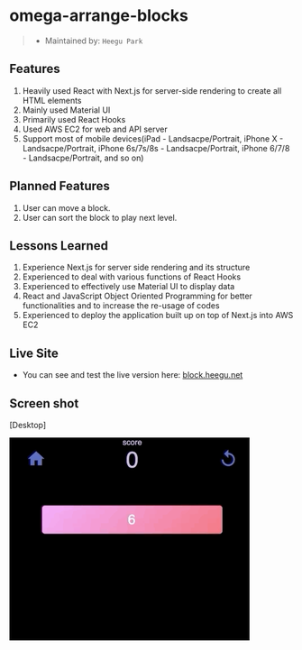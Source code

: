 # omega-arrange-blocks

> - Maintained by: `Heegu Park`

## Features
1. Heavily used React with Next.js for server-side rendering to create all HTML elements
2. Mainly used Material UI
3. Primarily used React Hooks
4. Used AWS EC2 for web and API server
5. Support most of mobile devices(iPad - Landsacpe/Portrait, iPhone X - Landsacpe/Portrait, iPhone 6s/7s/8s - Landsacpe/Portrait, iPhone 6/7/8 - Landsacpe/Portrait, and so on)

## Planned Features
1. User can move a block.
2. User can sort the block to play next level.

## Lessons Learned
1. Experience Next.js for server side rendering and its structure
2. Experienced to deal with various functions of React Hooks
3. Experienced to effectively use Material UI to display data
4. React and JavaScript Object Oriented Programming for better functionalities and to increase the re-usage of codes
6. Experienced to deploy the application built up on top of Next.js into AWS EC2

## Live Site
* You can see and test the live version here: <a href="https://block.heegu.net" target="blank">block.heegu.net</a>

## Screen shot
[Desktop]

![Omega Block](https://github.com/heegupark/omega-arrange-blocks/blob/master/block-ss-001.gif)
